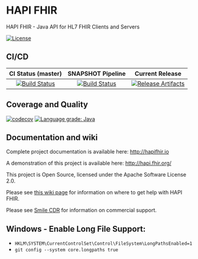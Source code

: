 HAPI FHIR
=========

HAPI FHIR - Java API for HL7 FHIR Clients and Servers

[![License][Badge-License]][Link-License]

## CI/CD
| CI Status (master) | SNAPSHOT Pipeline | Current Release |
| :---: | :---: | :---: |
| [![Build Status][Badge-AzurePipelineMaster]][Link-AzurePipelinesMaster] | [![Build Status][Badge-AzureReleaseSnapshot]][Link-AzurePipelinesSnapshot] | [![Release Artifacts][Badge-MavenCentral]][Link-MavenCentral] |

## Coverage and Quality

[![codecov][Badge-CodeCov]][Link-CodeCov]
[![Language grade: Java](https://img.shields.io/lgtm/grade/java/g/hapifhir/hapi-fhir.svg?logo=lgtm&logoWidth=18)](https://lgtm.com/projects/g/hapifhir/hapi-fhir/context:java)

## Documentation and wiki

Complete project documentation is available here:
http://hapifhir.io

A demonstration of this project is available here:
http://hapi.fhir.org/

This project is Open Source, licensed under the Apache Software License 2.0.

Please see [this wiki page][Link-wiki] for information on where to get help with HAPI FHIR. 

Please see [Smile CDR][Link-SmileCDR] for information on commercial support.

[Link-AzurePipelines]: https://dev.azure.com/hapifhir/HAPI%20FHIR/_build
[Link-AzurePipelinesMaster]: https://dev.azure.com/hapifhir/HAPI%20FHIR/_build?definitionId=2
[Link-AzurePipelinesSnapshot]: https://dev.azure.com/hapifhir/HAPI%20FHIR/_build?definitionId=3
[Link-MavenCentral]: http://search.maven.org/#search|ga|1|ca.uhn.hapi.fhir
[Link-CodeCov]: https://codecov.io/gh/hapifhir/hapi-fhir
[Link-wiki]: https://github.com/hapifhir/hapi-fhir/wiki/Getting-Help
[Link-SmileCDR]: https://smilecdr.com
[Link-License]: https://hapifhir.io/hapi-fhir/license.html

[Badge-AzurePipelineMaster]: https://dev.azure.com/hapifhir/HAPI%20FHIR/_apis/build/status/hapifhir.hapi-fhir?branchName=refs%2Fpull%2F2319%2Fmerge
[Badge-AzureReleaseSnapshot]: https://dev.azure.com/hapifhir/HAPI%20FHIR/_apis/build/status/SNAPSHOT%20pipeline?branchName=master
[Badge-MavenCentral]: https://maven-badges.herokuapp.com/maven-central/ca.uhn.hapi.fhir/hapi-fhir-base/badge.svg
[Badge-CodeCov]: https://codecov.io/gh/hapifhir/hapi-fhir/branch/master/graph/badge.svg?token=zHfnKfQB9X
[Badge-License]: https://img.shields.io/badge/license-apache%202.0-60C060.svg

## Windows - Enable Long File Support:

* `HKLM\SYSTEM\CurrentControlSet\Control\FileSystem\LongPathsEnabled=1`
* `git config --system core.longpaths true`
